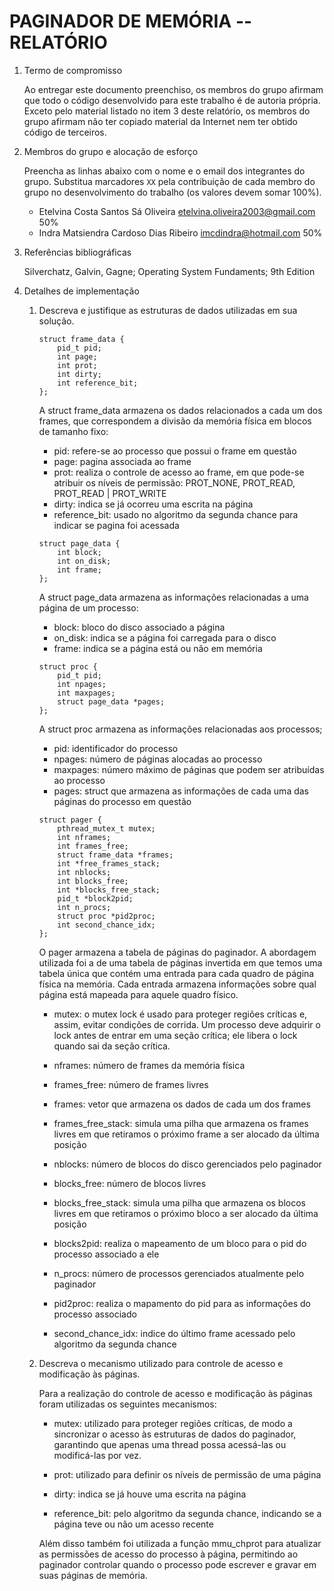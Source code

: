 <!-- LTeX: language=pt-BR -->

# PAGINADOR DE MEMÓRIA -- RELATÓRIO

1. Termo de compromisso

    Ao entregar este documento preenchiso, os membros do grupo afirmam que todo o código desenvolvido para este trabalho é de autoria própria.  Exceto pelo material listado no item 3 deste relatório, os membros do grupo afirmam não ter copiado material da Internet nem ter obtido código de terceiros.

2. Membros do grupo e alocação de esforço

    Preencha as linhas abaixo com o nome e o email dos integrantes do grupo.  Substitua marcadores `XX` pela contribuição de cada membro do grupo no desenvolvimento do trabalho (os valores devem somar 100%).

    * Etelvina Costa Santos Sá Oliveira <etelvina.oliveira2003@gmail.com> 50%
    * Indra Matsiendra Cardoso Dias Ribeiro <imcdindra@hotmail.com> 50%

3. Referências bibliográficas

    Silverchatz, Galvin, Gagne; Operating System Fundaments; 9th Edition

4. Detalhes de implementação

    1. Descreva e justifique as estruturas de dados utilizadas em sua solução.

        ```
        struct frame_data {
            pid_t pid;
            int page;
            int prot; 
            int dirty; 
            int reference_bit;
        };
        ```

        A struct frame_data armazena os dados relacionados a cada um dos frames, que correspondem a divisão da memória física em blocos de tamanho fixo:
        * pid: refere-se ao processo que possui o frame em questão
        * page: pagina associada ao frame
        * prot: realiza o controle de acesso ao frame, em que pode-se atribuir os níveis de permissão: PROT_NONE, PROT_READ, PROT_READ | PROT_WRITE
        * dirty: indica se já ocorreu uma escrita na página
        * reference_bit: usado no algoritmo da segunda chance para indicar se pagina foi acessada

        ```
        struct page_data {
            int block;
            int on_disk; 
            int frame;
        };
        ```

        A struct page_data armazena as informações relacionadas a uma página de um processo:
        * block: bloco do disco associado a página
        * on_disk: indica se a página foi carregada para o disco
        * frame: indica se a página está ou não em memória 

        ```
        struct proc {
            pid_t pid;
            int npages;
            int maxpages;
            struct page_data *pages;
        };
        ```

        A struct proc armazena as informações relacionadas aos processos;
        * pid: identificador do processo
        * npages: número de páginas alocadas ao processo
        * maxpages: número máximo de páginas que podem ser atribuídas ao processo
        * pages: struct que armazena as informações de cada uma das páginas do processo em questão

        ```
        struct pager {
            pthread_mutex_t mutex;
            int nframes;
            int frames_free;
            struct frame_data *frames; 
            int *free_frames_stack; 
            int nblocks;
            int blocks_free;
            int *blocks_free_stack; 
            pid_t *block2pid;
            int n_procs;
            struct proc *pid2proc;
            int second_chance_idx;
        };
        ```

        O pager armazena a tabela de páginas do paginador. A abordagem utilizada foi a de uma tabela de páginas invertida em que temos uma tabela única que contém uma entrada para cada quadro de página física na memória. Cada entrada armazena informações sobre qual página está mapeada para aquele quadro físico.
        
        * mutex: o mutex lock é usado para proteger regiões críticas e, assim, evitar condições de corrida. Um processo deve adquirir o lock antes de entrar em uma seção crítica; ele libera o lock quando sai da seção crítica. 

        * nframes: número de frames da memória física
         
        * frames_free: número de frames livres

        * frames: vetor que armazena os dados de cada um dos frames

        * frames_free_stack: simula uma pilha que armazena os frames livres em que retiramos o próximo frame a ser alocado da última posição

        * nblocks: número de blocos do disco gerenciados pelo paginador

        * blocks_free: número de blocos livres

        * blocks_free_stack: simula uma pilha que armazena os blocos livres em que retiramos o próximo bloco a ser alocado da última posição

        * blocks2pid: realiza o mapeamento de um bloco para o pid do processo associado a ele 

        * n_procs: número de processos gerenciados atualmente pelo paginador

        * pid2proc: realiza o mapamento do pid para as informações do processo associado

        * second_chance_idx: indice do último frame acessado pelo algoritmo da segunda chance

    2. Descreva o mecanismo utilizado para controle de acesso e modificação às páginas.

        Para a realização do controle de acesso e modificação às páginas foram utilizadas os seguintes mecanismos:

        * mutex: utilizado para proteger regiões críticas, de modo a sincronizar o acesso às estruturas de dados do paginador, garantindo que apenas uma thread possa acessá-las ou modificá-las por vez.

        * prot: utilizado para definir os níveis de permissão de uma página

        * dirty: indica se já houve uma escrita na página

        * reference_bit: pelo algoritmo da segunda chance, indicando se a página teve ou não um acesso recente

        Além disso também foi utilizada a função mmu_chprot para atualizar as permissões de acesso do processo à página, permitindo ao paginador controlar quando o processo pode escrever e gravar em suas páginas de memória. 